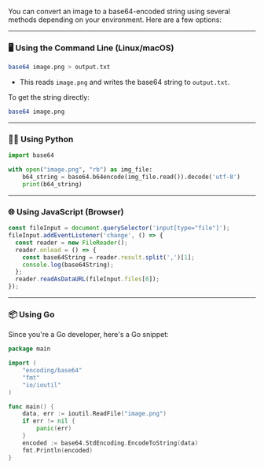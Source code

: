 

You can convert an image to a base64-encoded string using several methods depending on your environment. Here are a few options:

---

### 🖥️ **Using the Command Line (Linux/macOS)**
```bash
base64 image.png > output.txt
```
- This reads `image.png` and writes the base64 string to `output.txt`.

To get the string directly:
```bash
base64 image.png
```

---

### 🧑‍💻 **Using Python**
```python
import base64

with open("image.png", "rb") as img_file:
    b64_string = base64.b64encode(img_file.read()).decode('utf-8')
    print(b64_string)
```

---

### 🌐 **Using JavaScript (Browser)**
```javascript
const fileInput = document.querySelector('input[type="file"]');
fileInput.addEventListener('change', () => {
  const reader = new FileReader();
  reader.onload = () => {
    const base64String = reader.result.split(',')[1];
    console.log(base64String);
  };
  reader.readAsDataURL(fileInput.files[0]);
});
```

---

### 📦 **Using Go**
Since you're a Go developer, here's a Go snippet:
```go
package main

import (
    "encoding/base64"
    "fmt"
    "io/ioutil"
)

func main() {
    data, err := ioutil.ReadFile("image.png")
    if err != nil {
        panic(err)
    }
    encoded := base64.StdEncoding.EncodeToString(data)
    fmt.Println(encoded)
}
```